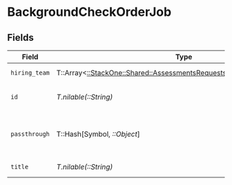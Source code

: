 # BackgroundCheckOrderJob


## Fields

| Field                                                                                                                                     | Type                                                                                                                                      | Required                                                                                                                                  | Description                                                                                                                               | Example                                                                                                                                   |
| ----------------------------------------------------------------------------------------------------------------------------------------- | ----------------------------------------------------------------------------------------------------------------------------------------- | ----------------------------------------------------------------------------------------------------------------------------------------- | ----------------------------------------------------------------------------------------------------------------------------------------- | ----------------------------------------------------------------------------------------------------------------------------------------- |
| `hiring_team`                                                                                                                             | T::Array<[::StackOne::Shared::AssessmentsRequestsJobHiringTeamApiModel](../../models/shared/assessmentsrequestsjobhiringteamapimodel.md)> | :heavy_minus_sign:                                                                                                                        | Hiring team for the job.                                                                                                                  |                                                                                                                                           |
| `id`                                                                                                                                      | *T.nilable(::String)*                                                                                                                     | :heavy_minus_sign:                                                                                                                        | Unique identifier                                                                                                                         | 8187e5da-dc77-475e-9949-af0f1fa4e4e3                                                                                                      |
| `passthrough`                                                                                                                             | T::Hash[Symbol, *::Object*]                                                                                                               | :heavy_minus_sign:                                                                                                                        | Value to pass through to the provider                                                                                                     | {<br/>"other_known_names": "John Doe"<br/>}                                                                                               |
| `title`                                                                                                                                   | *T.nilable(::String)*                                                                                                                     | :heavy_minus_sign:                                                                                                                        | Title of the job                                                                                                                          | Software Engineer                                                                                                                         |